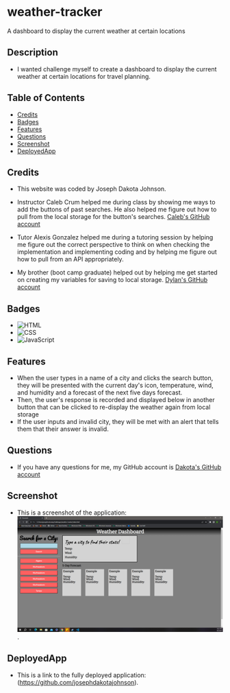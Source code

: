 # weather-tracker
A dashboard to display the current weather at certain locations

## Description

 - I wanted challenge myself to create a dashboard to display the current weather at certain locations for travel planning.

## Table of Contents

  - [Credits](#credits)
  - [Badges](#badges)
  - [Features](#features)
  - [Questions](#questions)
  - [Screenshot](#screenshot)
  - [DeployedApp](#deployedApp)

## Credits

 - This website was coded by Joseph Dakota Johnson.

 - Instructor Caleb Crum helped me during class by showing me ways to add the buttons of past searches. He also helped me figure out how to pull from the local storage for the button's searches. [Caleb's GitHub account](https://github.com/CalebCrumInstructor)

 - Tutor Alexis Gonzalez helped me during a tutoring session by helping me figure out the correct perspective to think on when checking the implementation and implementing coding and by helping me figure out how to pull from an API appropriately.

 - My brother (boot camp graduate) helped out by helping me get started on creating my variables for saving to local storage. [Dylan's GitHub account](https://github.com/dylanstormjohnson)

## Badges

 - ![HTML](https://img.shields.io/badge/-HTML5-black?style=flat-square&logo=html5)
 - ![CSS](https://img.shields.io/badge/-CSS3-black?style=flat-square&logo=css3)
 - ![JavaScript](https://img.shields.io/badge/logo-javascript-blue?logo=javascript)

## Features

 - When the user types in a name of a city and clicks the search button, they will
    be presented with the current day's icon, temperature, wind, and humidity and a forecast of the next five days forecast.
 - Then, the user's response is recorded and displayed below in another button that
    can be clicked to re-display the weather again from local storage
 - If the user inputs and invalid city, they will be met with an alert that tells
    them that their answer is invalid.

## Questions

 - If you have any questions for me, my GitHub account is [Dakota's GitHub account](https://github.com/josephdakotajohnson)
 
## Screenshot

 - This is a screenshot of the application: ![Application Screenshot](assets/images/Screen_Capture.PNG).
 
## DeployedApp

 - This is a link to the fully deployed application: (https://github.com/josephdakotajohnson).